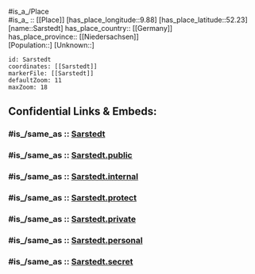 ﻿---
confidential: public
isDeleted: false
location:
- 52.23
- 9.88
mapmarker: city
mapzoom:
- 7
- 12
SpocWebEntityId: 33963
tags:
- geo/City
type: City
---

#is_a_/Place  
#is_a_ :: [[Place]] 
[has_place_longitude::9.88] 
[has_place_latitude::52.23] 
[name::Sarstedt] 
has_place_country:: [[Germany]]  
has_place_province:: [[Niedersachsen]]  
[Population::] 
[Unknown::] 


```leaflet
id: Sarstedt
coordinates: [[Sarstedt]] 
markerFile: [[Sarstedt]] 
defaultZoom: 11 
maxZoom: 18
```


## Confidential Links & Embeds: 

### #is_/same_as :: [Sarstedt](/_Standards/Earth/Continent/Europe/Europe~Central/Germany/Germany~West/Niedersachsen/counties~Niedersachsen/Hildesheim/cities~Hildesheim/Sarstedt/boroughs~Sarstedt/Sarstedt.md) 

### #is_/same_as :: [Sarstedt.public](/_public/Earth/Continent/Europe/Europe~Central/Germany/Germany~West/Niedersachsen/counties~Niedersachsen/Hildesheim/cities~Hildesheim/Sarstedt/boroughs~Sarstedt/Sarstedt.public.md) 

### #is_/same_as :: [Sarstedt.internal](/_internal/Earth/Continent/Europe/Europe~Central/Germany/Germany~West/Niedersachsen/counties~Niedersachsen/Hildesheim/cities~Hildesheim/Sarstedt/boroughs~Sarstedt/Sarstedt.internal.md) 

### #is_/same_as :: [Sarstedt.protect](/_protect/Earth/Continent/Europe/Europe~Central/Germany/Germany~West/Niedersachsen/counties~Niedersachsen/Hildesheim/cities~Hildesheim/Sarstedt/boroughs~Sarstedt/Sarstedt.protect.md) 

### #is_/same_as :: [Sarstedt.private](/_private/Earth/Continent/Europe/Europe~Central/Germany/Germany~West/Niedersachsen/counties~Niedersachsen/Hildesheim/cities~Hildesheim/Sarstedt/boroughs~Sarstedt/Sarstedt.private.md) 

### #is_/same_as :: [Sarstedt.personal](/_personal/Earth/Continent/Europe/Europe~Central/Germany/Germany~West/Niedersachsen/counties~Niedersachsen/Hildesheim/cities~Hildesheim/Sarstedt/boroughs~Sarstedt/Sarstedt.personal.md) 

### #is_/same_as :: [Sarstedt.secret](/_secret/Earth/Continent/Europe/Europe~Central/Germany/Germany~West/Niedersachsen/counties~Niedersachsen/Hildesheim/cities~Hildesheim/Sarstedt/boroughs~Sarstedt/Sarstedt.secret.md)


